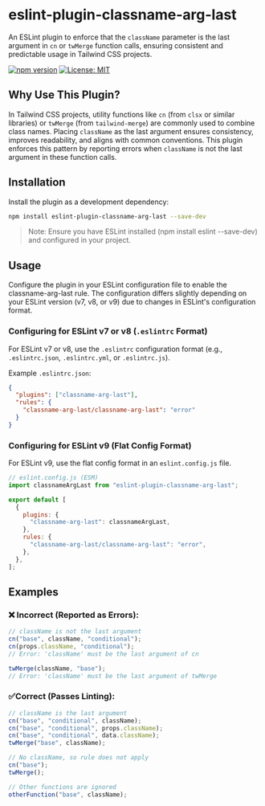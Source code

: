 # eslint-plugin-classname-arg-last

An ESLint plugin to enforce that the `className` parameter is the last argument in `cn` or `twMerge` function calls, ensuring consistent and predictable usage in Tailwind CSS projects.

[![npm version](https://img.shields.io/npm/v/eslint-plugin-classname-arg-last.svg)](https://www.npmjs.com/package/eslint-plugin-classname-arg-last)
[![License: MIT](https://img.shields.io/badge/License-MIT-blue.svg)](https://opensource.org/licenses/MIT)

## Why Use This Plugin?

In Tailwind CSS projects, utility functions like `cn` (from `clsx` or similar libraries) or `twMerge` (from `tailwind-merge`) are commonly used to combine class names. Placing `className` as the last argument ensures consistency, improves readability, and aligns with common conventions. This plugin enforces this pattern by reporting errors when `className` is not the last argument in these function calls.

## Installation

Install the plugin as a development dependency:

```bash
npm install eslint-plugin-classname-arg-last --save-dev
```

> Note: Ensure you have ESLint installed (npm install eslint --save-dev) and configured in your project.

## Usage

Configure the plugin in your ESLint configuration file to enable the classname-arg-last rule. The configuration differs slightly depending on your ESLint version (v7, v8, or v9) due to changes in ESLint's configuration format.

### Configuring for ESLint v7 or v8 (`.eslintrc` Format)

For ESLint v7 or v8, use the `.eslintrc` configuration format (e.g., `.eslintrc.json`, `.eslintrc.yml`, or `.eslintrc.js`).

Example `.eslintrc.json`:

```json
{
  "plugins": ["classname-arg-last"],
  "rules": {
    "classname-arg-last/classname-arg-last": "error"
  }
}
```

### Configuring for ESLint v9 (Flat Config Format)

For ESLint v9, use the flat config format in an `eslint.config.js` file.

```javascript
// eslint.config.js (ESM)
import classnameArgLast from "eslint-plugin-classname-arg-last";

export default [
  {
    plugins: {
      "classname-arg-last": classnameArgLast,
    },
    rules: {
      "classname-arg-last/classname-arg-last": "error",
    },
  },
];
```

## Examples

### ❌ Incorrect (Reported as Errors):

```javascript
// className is not the last argument
cn("base", className, "conditional");
cn(props.className, "conditional");
// Error: 'className' must be the last argument of cn

twMerge(className, "base");
// Error: 'className' must be the last argument of twMerge
```

### ✅Correct (Passes Linting):

```javascript
// className is the last argument
cn("base", "conditional", className);
cn("base", "conditional", props.className);
cn("base", "conditional", data.className);
twMerge("base", className);

// No className, so rule does not apply
cn("base");
twMerge();

// Other functions are ignored
otherFunction("base", className);
```
